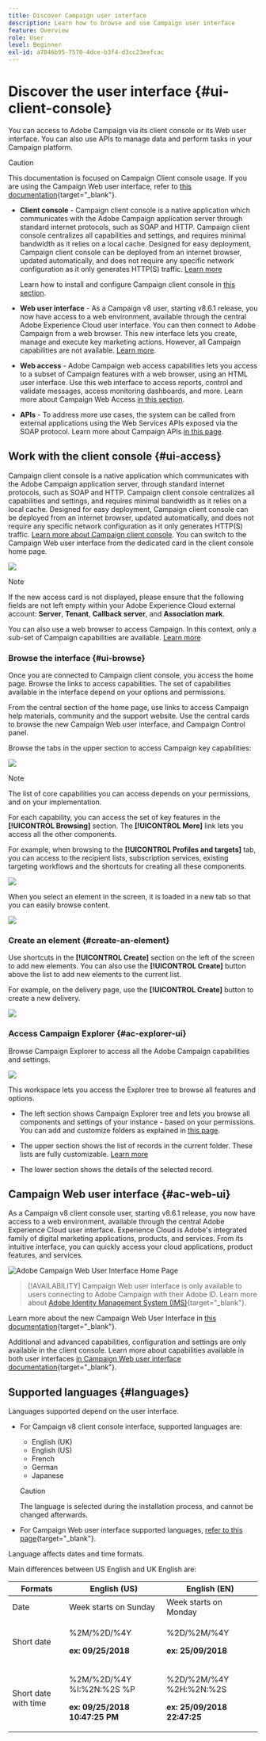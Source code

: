 ```yaml
---
title: Discover Campaign user interface
description: Learn how to browse and use Campaign user interface
feature: Overview
role: User
level: Beginner
exl-id: a7846b95-7570-4dce-b3f4-d3cc23eefcac
---
```

# Discover the user interface {#ui-client-console}

You can access to Adobe Campaign via its client console or its Web user interface. You can also use APIs to manage data and perform tasks in your Campaign platform.

>[!CAUTION]
>
>This documentation is focused on Campaign Client console usage. If you are using the Campaign Web user interface, refer to [this documentation](https://experienceleague.adobe.com/docs/campaign-web/v8/campaign-web-home.html){target="_blank"}.

* **Client console** - Campaign client console is a native application which communicates with the Adobe Campaign application server through standard internet protocols, such as SOAP and HTTP. Campaign client console centralizes all capabilities and settings, and requires minimal bandwidth as it relies on a local cache. Designed for easy deployment, Campaign client console can be deployed from an internet browser, updated automatically, and does not require any specific network configuration as it only generates HTTP(S) traffic. [Learn more](#ui-access)

    Learn how to install and configure Campaign client console in [this section](../start/connect.md).

* **Web user interface** - As a Campaign v8 user, starting v8.6.1 release, you now have access to a web environment, available through the central Adobe Experience Cloud user interface. You can then connect to Adobe Campaign from a web browser. This new interface lets you create, manage and execute key marketing actions. However, all Campaign capabilities are not available. [Learn more](#ac-web-ui).

* **Web access** - Adobe Campaign web access capabilities lets you access to a subset of Campaign features with a web browser, using an HTML user interface. Use this web interface to access reports, control and validate messages, access monitoring dashboards, and more.  Learn more about Campaign Web Access [in this section](../start/connect.md#web-access).

* **APIs** - To address more use cases, the system can be called from external applications using the Web Services APIs exposed via the SOAP protocol. Learn more about Campaign APIs [in this page](../dev/api.md).


## Work with the client console {#ui-access}

Campaign client console is a native application which communicates with the Adobe Campaign application server, through standard internet protocols, such as SOAP and HTTP. Campaign client console centralizes all capabilities and settings, and requires minimal bandwidth as it relies on a local cache. Designed for easy deployment, Campaign client console can be deployed from an internet browser, updated automatically, and does not require any specific network configuration as it only generates HTTP(S) traffic.  [Learn more about Campaign client console](../start/connect.md). You can switch to the Campaign Web user interface from the dedicated card in the client console home page.

![](assets/web-ui.png) 


>[!NOTE]
>
>If the new access card is not displayed, please ensure that the following fields are not left empty within your Adobe Experience Cloud external account: **Server**, **Tenant**, **Callback server**, and **Association mark**.


You can also use a web browser to access Campaign. In this context, only a sub-set of Campaign capabilities are available. [Learn more](#web-browser)

### Browse the interface {#ui-browse}

Once you are connected to Campaign client console, you access the home page. Browse the links to access capabilities. The set of capabilities available in the interface depend on your options and permissions.

From the central section of the home page, use links to access Campaign help materials, community and the support website. Use the central cards to browse the new Campaign Web user interface, and Campaign Control panel.

Browse the tabs in the upper section to access Campaign key capabilities:

![](assets/overview-home.png)

>[!NOTE]
>
>The list of core capabilities you can access depends on your permissions, and on your implementation.

For each capability, you can access the set of key features in the **[!UICONTROL Browsing]** section. The **[!UICONTROL More]** link lets you access all the other components.

For example, when browsing to the **[!UICONTROL Profiles and targets]** tab, you can access to the recipient lists, subscription services, existing targeting workflows and the shortcuts for creating all these components.

![](assets/overview-list.png)

When you select an element in the screen, it is loaded in a new tab so that you can easily browse content.

![](assets/new-tab.png)

### Create an element {#create-an-element}

Use shortcuts in the **[!UICONTROL Create]** section on the left of the screen to add new elements. You can also use the **[!UICONTROL Create]** button above the list to add new elements to the current list.

For example, on the delivery page, use the **[!UICONTROL Create]** button to create a new delivery.

![](assets/new-recipient.png)

<!--
## Use a web browser {#web-browser}

You can also access a subset of Campaign capabilities through the a web browser.

The web access interface is similar to the console interface. From a browser, you can use the same navigation and display features as in the console, but you can perform only a reduced set of actions on campaigns. For example, you can view and cancel campaigns, but you cannot modify campaigns. 

[Learn more about Campaign web access](../start/connect.md#web-access).-->

### Access Campaign Explorer {#ac-explorer-ui}

Browse Campaign Explorer to access all the Adobe Campaign capabilities and settings. 

![](assets/explorer.png) 

This workspace lets you access the Explorer tree to browse all features and options.

* The left section shows Campaign Explorer tree and lets you browse all components and settings of your instance - based on your permissions. You can add and customize folders as explained in [this page](../audiences/folders-and-views.md).

* The upper section shows the list of records in the current folder. These lists are fully customizable. [Learn more](../config/ui-settings.md)

* The lower section shows the details of the selected record. 


## Campaign Web user interface {#ac-web-ui}

As a Campaign v8 client console user, starting v8.6.1 release, you now have access to a web environment, available through the central Adobe Experience Cloud user interface. Experience Cloud is Adobe's integrated family of digital marketing applications, products, and services. From its intuitive interface, you can quickly access your cloud applications, product features, and services. 

![Adobe Campaign Web User Interface Home Page](assets/ac-web-home.png)

>[!AVAILABILITY]
>Campaign Web user interface is only available to users connecting to Adobe Campaign with their Adobe ID. Learn more about [Adobe Identity Management System (IMS)](https://helpx.adobe.com/enterprise/using/identity.html){target="_blank"}.
>

Learn more about the new Campaign Web User Interface in [this documentation](https://experienceleague.adobe.com/docs/campaign-web/v8/campaign-web-home.html){target="_blank"}.

Additional and advanced capabilities, configuration and settings are only available in the client console. Learn more about capabilities available in both user interfaces [in Campaign Web user interface documentation](https://experienceleague.adobe.com/docs/campaign-web/v8/start/capability-matrix.html){target="_blank"}.


## Supported languages {#languages}

Languages supported depend on the user interface. 

* For Campaign v8 client console interface, supported languages are:

    * English (UK)
    * English (US)
    * French
    * German
    * Japanese


    >[!CAUTION]
    >
    >The language is selected during the installation process, and cannot be changed afterwards. 

* For Campaign Web user interface supported languages, [refer to this page](https://experienceleague.adobe.com/docs/campaign-web/v8/start/connect-to-campaign.html#language-pref){target="_blank"}.


Language affects dates and time formats. 

Main differences between US English and UK English are: 

<table> 
 <thead> 
  <tr> 
   <th> Formats<br /> </th> 
   <th> English (US)<br /> </th> 
   <th> English (EN)<br /> </th> 
  </tr> 
 </thead> 
 <tbody> 
  <tr> 
   <td> Date<br /> </td> 
   <td> Week starts on Sunday<br /> </td> 
   <td> Week starts on Monday<br /> </td> 
  </tr> 
  <tr> 
   <td> Short date<br /> </td> 
   <td> <p>%2M/%2D/%4Y</p><p><strong>ex: 09/25/2018</strong></p> </td> 
   <td> <p>%2D/%2M/%4Y</p><p><strong>ex: 25/09/2018</strong></p> </td> 
  </tr> 
  <tr> 
   <td> Short date with time<br /> </td> 
   <td> <p>%2M/%2D/%4Y %I:%2N:%2S %P</p><p><strong>ex: 09/25/2018 10:47:25 PM</strong></p> </td> 
   <td> <p>%2D/%2M/%4Y %2H:%2N:%2S</p><p><strong>ex: 25/09/2018 22:47:25</strong></p> </td> 
  </tr> 
 </tbody> 
</table>
